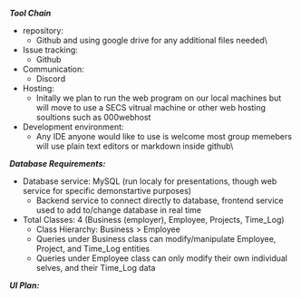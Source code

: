 _**Tool Chain**_
* repository:
  * Github and using google drive for any additional files needed\
* Issue tracking:  
  * Github
* Communication:  
  * Discord 
* Hosting:  
  * Initally we plan to run the web program on our local machines but will move to use a SECS vitrual machine or other web hosting soultions such as 000webhost
* Development environment:  
  * Any IDE anyone would like to use is welcome most group memebers will use plain text editors or markdown inside github\

_**Database Requirements:**_
* Database service: MySQL (run localy for presentations, though web service for specific demonstartive purposes)
  * Backend service to connect directly to database, frontend service used to add to/change database in real time
* Total Classes: 4 (Business (employer), Employee, Projects, Time_Log)
  * Class Hierarchy: Business > Employee
  * Queries under Business class can modify/manipulate Employee, Project, and Time_Log entities
  * Queries under Employee class can only modify their own individual selves, and their Time_Log data

_**UI Plan:**_
